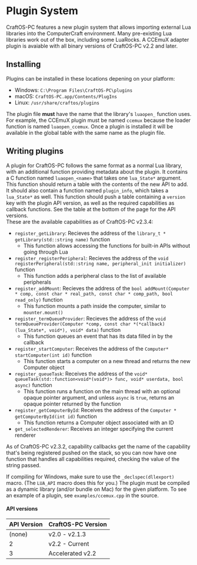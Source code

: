 # Plugin System
CraftOS-PC features a new plugin system that allows importing external Lua libraries into the ComputerCraft environment. Many pre-existing Lua libraries work out of the box, including some LuaRocks. A CCEmuX adapter plugin is avaiable with all binary versions of CraftOS-PC v2.2 and later.

## Installing
Plugins can be installed in these locations depening on your platform:
* Windows: `C:\Program Files\CraftOS-PC\plugins`
* macOS: `CraftOS-PC.app/Contents/PlugIns`
* Linux: `/usr/share/craftos/plugins`

The plugin file **must** have the name that the library's `luaopen_` function uses. For example, the CCEmuX plugin must be named `ccemux` because the loader function is named `luaopen_ccemux`. Once a plugin is installed it will be available in the global table with the same name as the plugin file.

## Writing plugins
A plugin for CraftOS-PC follows the same format as a normal Lua library, with an additional function providing metadata about the plugin. It contains a C function named `luaopen_<name>` that takes one `lua_State*` argument. This function should return a table with the contents of the new API to add. It should also contain a function named `plugin_info`, which takes a `lua_State*` as well. This function should push a table containing a `version` key with the plugin API version, as well as the required capabilities as callback functions. See the table at the bottom of the page for the API versions.  
These are the available capabilities as of CraftOS-PC v2.3.4:
* `register_getLibrary`: Recieves the address of the `library_t * getLibrary(std::string name)` function
    * This function allows accessing the functions for built-in APIs without going through Lua
* `register_registerPeripheral`: Recieves the address of the `void registerPeripheral(std::string name, peripheral_init initializer)` function
    * This function adds a peripheral class to the list of available peripherals
* `register_addMount`: Recieves the address of the `bool addMount(Computer * comp, const char * real_path, const char * comp_path, bool read_only)` function
    * This function mounts a path inside the computer, similar to `mounter.mount()`
* `register_termQueueProvider`: Recieves the address of the `void termQueueProvider(Computer *comp, const char *(*callback)(lua_State*, void*), void* data)` function
    * This function queues an event that has its data filled in by the callback
* `register_startComputer`: Receives the address of the `Computer* startComputer(int id)` function
    * This function starts a computer on a new thread and returns the new Computer object
* `register_queueTask`: Receives the address of the `void* queueTask(std::function<void*(void*)> func, void* userdata, bool async)` function
    * This function runs a function on the main thread with an optional opaque pointer argument, and unless `async` is `true`, returns an opaque pointer returned by the function
* `register_getComputerById`: Receives the address of the `Computer * getComputerById(int id)` function
    * This function returns a Computer object associated with an ID
* `get_selectedRenderer`: Receives an integer specifying the current renderer

As of CraftOS-PC v2.3.2, capability callbacks get the name of the capability that's being registered pushed on the stack, so you can now have one function that handles all capabilities required, checking the value of the string passed.

If compiling for Windows, make sure to use the `_declspec(dllexport)` macro. (The `LUA_API` macro does this for you.) The plugin must be compiled as a dynamic library (and/or bundle on Mac) for the given platform. To see an example of a plugin, see `examples/ccemux.cpp` in the source.

#### API versions
| API Version | CraftOS-PC Version |
|-------------|--------------------|
| (none)      | v2.0 - v2.1.3      |
| 2           | v2.2 - Current     |
| 3           | Accelerated v2.2   |